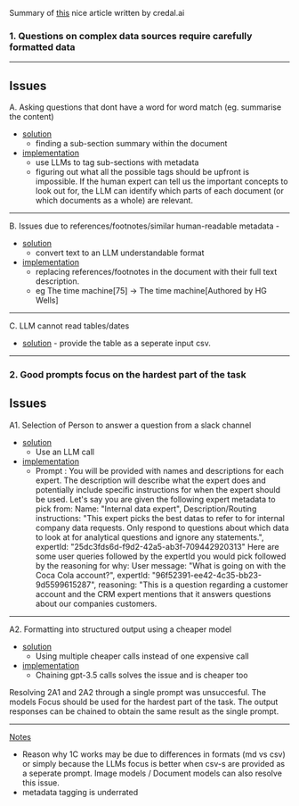 Summary of [this](https://www.credal.ai/blog/takeaways-from-using-llms-on-corporate-documents) nice article written by credal.ai 
### 1. Questions on complex data sources require carefully formatted data
---
## Issues
A. Asking questions that dont have a word for word match (eg. summarise the content)
- <u>solution</u>
  -  finding a sub-section summary within the document
- <u>implementation</u>
  - use LLMs to tag sub-sections with metadata
  - figuring out what all the possible tags should be upfront is impossible. If the human expert can tell us the important concepts to look out for, the LLM can identify which parts of each document (or which documents as a whole) are relevant.
---
B. Issues due to references/footnotes/similar human-readable metadata - 
- <u>solution</u>
  -  convert text to an LLM understandable format
- <u>implementation</u>
  -  replacing references/footnotes in the document with their full text description.
  -  eg The time machine[75] -> The time machine[Authored by HG Wells]
    
---
C. LLM cannot read tables/dates 
- <u>solution</u> - provide the table as a seperate input csv. 

---
### 2. Good prompts focus on the hardest part of the task
## Issues

A1. Selection of Person to answer a question from a slack channel
- <u>solution</u>
  - Use an LLM call 
- <u>implementation</u>
  -  Prompt : You will be provided with names and descriptions for each expert. The description will describe what the expert does and potentially include specific instructions for when the expert should be used.  Let's say you are given the following expert metadata to pick from:
  Name: "Internal data expert", Description/Routing instructions: "This expert picks the best datas to refer to for internal company data requests. Only respond to questions about which data to look at for analytical questions and ignore any statements.", expertId: "25dc3fds6d-f9d2-42a5-ab3f-709442920313"
Here are some user queries followed by the expertId you would pick followed by the reasoning for why:
  User message: "What is going on with the Coca Cola account?", expertId: "96f52391-ee42-4c35-bb23-9d5599615287", reasoning: "This is a question regarding a customer account and the CRM expert mentions that it answers questions about our companies customers.

---
A2. Formatting into structured output using a cheaper model
- <u>solution</u>
  - Using multiple cheaper calls instead of one expensive call
- <u>implementation</u>
  - Chaining gpt-3.5 calls solves the issue and is cheaper too

Resolving 2A1 and 2A2 through a single prompt was unsuccesful. The models Focus should be used for the hardest part of the task. The output responses can be chained to obtain the same result as the single prompt.
 

-----

<u>Notes</u>
- Reason why 1C works may be due to differences in formats (md vs csv) or simply because the LLMs focus is better when csv-s are provided as a seperate prompt. Image models / Document models can also resolve this issue.
- metadata tagging is underrated
